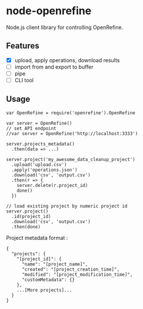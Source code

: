 
node-openrefine
===============

Node.js client library for controlling OpenRefine.

Features
--------

* [x] upload, apply operations, download results
* [ ] import from and export to buffer
* [ ] pipe
* [ ] CLI tool

Usage
-----

```
var OpenRefine = require('openrefine').OpenRefine

var server = OpenRefine()
// set API endpoint
//var server = OpenRefine('http://localhost:3333')

server.projects_metadata()
  .then(data => ...)

server.project('my_awesome_data_cleanup_project')
  .upload('upload.csv')
  .apply('operations.json')
  .download('csv', 'output.csv')
  .then(r => {
    server.delete(r.project_id)
    done()
  })

// load existing project by numeric project id
server.project()
  .id(project_id)
  .download('csv', 'output.csv')
  .then(done)
```

Project metadata format :

```
{
  "projects": {
    "[project_id]": {
      "name": "[project_name]",
      "created": "[project_creation_time]",
      "modified": "[project_modification_time]",
      "customMetadata": {}
    },
    ...[More projects]...
  }
}
```
